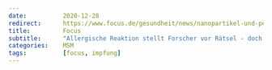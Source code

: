 ```yaml
---
date:          2020-12-28
redirect:      https://www.focus.de/gesundheit/news/nanopartikel-und-pegs-im-verdacht-allergische-reaktion-auf-corona-impfstoffe_id_12814552.html
title:         Focus
subtitle:      "Allergische Reaktion stellt Forscher vor Rätsel - doch sie raten trotzdem zur Impfung"
categories:    MSM
tags:          [focus, impfung]
---
```

